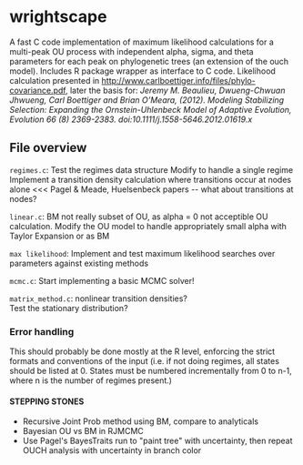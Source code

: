 


# wrightscape

A fast C code implementation of maximum likelihood calculations for a multi-peak OU process with independent alpha, sigma, and theta parameters for each peak on phylogenetic trees (an extension of the ouch model).  Includes R package wrapper as interface to C code. Likelihood calculation presented in http://www.carlboettiger.info/files/phylo-covariance.pdf, later the basis for: _Jeremy M. Beaulieu, Dwueng-Chwuan Jhwueng, Carl Boettiger and Brian O’Meara, (2012). Modeling Stabilizing Selection: Expanding the Ornstein-Uhlenbeck Model of Adaptive Evolution, Evolution 66 (8) 2369-2383. doi:10.1111/j.1558-5646.2012.01619.x_


## File overview

`regimes.c`: 
	Test the regimes data structure
	Modify to handle a single regime
	Implement a transition density calculation where transitions occur at nodes alone  <<< 
	Pagel & Meade, Huelsenbeck papers -- what about transitions at nodes?  
	
`linear.c`: 
	BM not really subset of OU, as alpha = 0 not acceptible OU calculation.
	Modify the OU model to handle appropriately small alpha with Taylor Expansion or as BM

`max likelihood`:
	Implement and test maximum likelihood searches over parameters against existing methods

`mcmc.c`:
	Start implementing a basic MCMC solver!


`matrix_method.c`:
	nonlinear transition densities?  
	Test the stationary distribution?



### Error handling  

This should probably be done mostly at the R level, enforcing the strict formats and conventions of the input (i.e. if not doing regimes, all states should be listed at 0.  States must be numbered incrementally from 0 to n-1, where n is the number of regimes present.)





#### STEPPING STONES ####

- Recursive Joint Prob method using BM, compare to analyticals
- Bayesian OU vs BM in RJMCMC
- Use Pagel's BayesTraits run to "paint tree" with uncertainty, then repeat OUCH analysis with uncertainty in branch color



